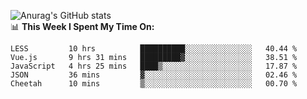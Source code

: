 
![Anurag's GitHub stats](https://github-readme-stats.vercel.app/api?username=supergczh&show_icons=true&theme=radical)
<br />
📊 **This Week I Spent My Time On:**

<!--START_SECTION:waka-->
```text
LESS         10 hrs          ██████████░░░░░░░░░░░░░░░   40.44 % 
Vue.js       9 hrs 31 mins   █████████▓░░░░░░░░░░░░░░░   38.51 % 
JavaScript   4 hrs 25 mins   ████▒░░░░░░░░░░░░░░░░░░░░   17.87 % 
JSON         36 mins         ▓░░░░░░░░░░░░░░░░░░░░░░░░   02.46 % 
Cheetah      10 mins         ▒░░░░░░░░░░░░░░░░░░░░░░░░   00.70 % 
```
<!--END_SECTION:waka-->
